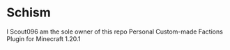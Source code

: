 # Schism
I Scout096 am the sole owner of this repo
Personal Custom-made Factions Plugin for Minecraft 1.20.1
